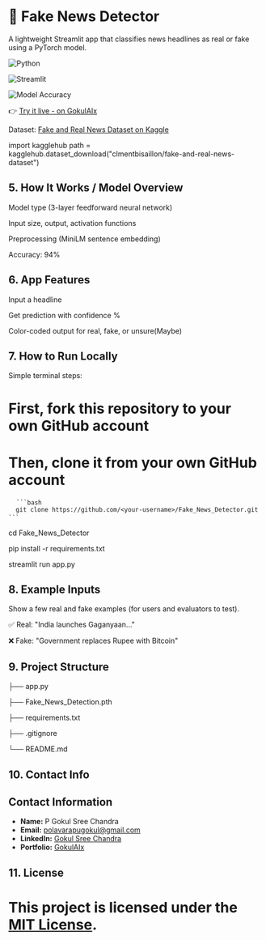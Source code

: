 # 📰 Fake News Detector
A lightweight Streamlit app that classifies news headlines as real or fake using a PyTorch model.

![Python](https://img.shields.io/badge/Python-3.10+-blue?logo=python)

![Streamlit](https://img.shields.io/badge/Built%20With-Streamlit-red?logo=streamlit)

![Model Accuracy](https://img.shields.io/badge/Accuracy-94%25-brightgreen)

👉 [Try it live - on GokulAIx](https://gokulaix-fake-news-detector.streamlit.app)

Dataset: [Fake and Real News Dataset on Kaggle](https://www.kaggle.com/datasets/clmentbisaillon/fake-and-real-news-dataset)

import kagglehub
path = kagglehub.dataset_download("clmentbisaillon/fake-and-real-news-dataset")

## 5. How It Works / Model Overview

Model type (3-layer feedforward neural network)

Input size, output, activation functions

Preprocessing (MiniLM sentence embedding)

Accuracy: 94%

## 6. App Features
   
Input a headline

Get prediction with confidence %

Color-coded output for real, fake, or unsure(Maybe)

## 7. How to Run Locally

Simple terminal steps:

# First, fork this repository to your own GitHub account

# Then, clone it from your own GitHub account

<pre> <code> ```bash 
  git clone https://github.com/&lt;your-username&gt;/Fake_News_Detector.git 
``` </code> </pre>

cd Fake_News_Detector

pip install -r requirements.txt

streamlit run app.py

## 8. Example Inputs

Show a few real and fake examples (for users and evaluators to test).

✅ Real: "India launches Gaganyaan..."

❌ Fake: "Government replaces Rupee with Bitcoin"


## 9. Project Structure

├── app.py

├── Fake_News_Detection.pth

├── requirements.txt

├── .gitignore

└── README.md

## 10. Contact Info

## Contact Information
- **Name:** P Gokul Sree Chandra  
- **Email:** polavarapugokul@gmail.com  
- **LinkedIn:** [Gokul Sree Chandra](https://www.linkedin.com/in/gokulsreechandra/)  
- **Portfolio:** [GokulAIx](https://soft-truffle-eada3e.netlify.app/)
## 11. License
# This project is licensed under the [MIT License](LICENSE).
